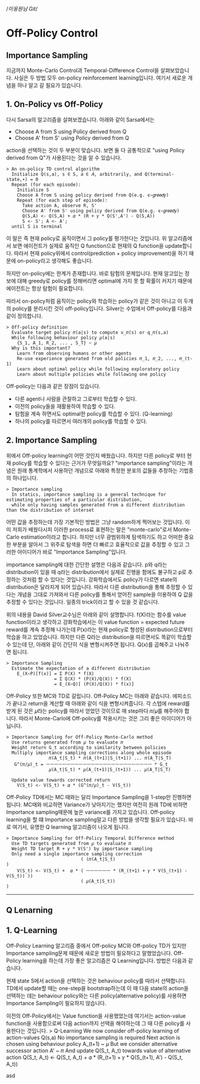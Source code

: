 /*이웅원님 Git*/

# Off-Policy Control

## Importance Sampling

  지금까지 Monte-Carlo Control과 Temporal-Difference Control을 살펴보았습니다. 사실은 두 방법 모두 on-policy reinforcement learning입니다. 여기서 새로운 개념을 하나 알고 갈 필요가 있습니다.

## 1. On-Policy vs Off-Policy

  다시 Sarsa의 알고리즘을 살펴보겠습니다. 아래와 같이 Sarsa에서는

  - Choose A  from S  using Policy derived from Q
  - Choose A' from S' using Policy derived from Q

  action을 선택하는 것이 두 부분이 맞습니다. 보면 둘 다 공통적으로 "using Policy derived from Q"가 사용된다는 것을 알 수 있습니다.

    > An on-policy TD control algorithm
      Initialize Q(s,a), s ∈ S, 𝑎 ∈ 𝐴, arbitrarily, and Q(terminal-state,∙) = 0
      Repeat (for each episode):
        Initialize S
        Choose A from S using policy derived from Q(e.g. ϵ−𝑔𝑟𝑒𝑒𝑑𝑦)
        Repeat (for each step of episode):
          Take action A, observe R, S'
          Choose A' from S' using policy derived from Q(e.g. ϵ−𝑔𝑟𝑒𝑒𝑑𝑦)
          Q(S,A) <- Q(S,A) + 𝛼 * (R + 𝛾 * Q(S',A') - Q(S,A))
          S <- S'; A <- A';
      until S is terminal

  이 말은 즉 현재 policy로 움직이면서 그 policy를 평가한다는 것입니다. 위 알고리즘에서 보면 에이전트가 실제로 움직인 Q function으로 현재의 Q function을 update합니다. 따라서 현재 policy위에서 control(prediction + policy improvement)을 하기 때문에 on-policy라고 생각해도 좋습니다.

  하지만 on-policy에는 한계가 존재합니다. 바로 탐험의 문제입니다. 현재 알고있는 정보에 대해 greedy로 policy를 정해버리면 optimal에 가지 못 할 확률이 커지기 때문에 에이전트는 항상 탐험이 필요합니다.

  따라서 on-policy처럼 움직이는 policy와 학습하는 policy가 같은 것이 아니고 이 두개의 policy를 분리시킨 것이 off-policy입니다. Silver는 수업에서 Off-policy를 다음과 같이 정의합니다.

    > Off-policy definition
      Evaluate target policy 𝜋(a|s) to compute v_𝜋(s) or q_𝜋(s,a)
      While following behaviour policy 𝜇(a|s)
        {S_1, A_1, R_2, ... , S_T} ~ 𝜇
      Why is this important?
        Learn from observing humans or other agents
        Re-use experience generated from old policies 𝜋_1, 𝜋_2, ..., 𝜋_(t-1)
        Learn about optimal policy while following exploratory policy
        Learn about multiple policies while following one policy

  Off-policy는 다음과 같은 장점이 있습니다.
  - 다른 agent나 사람을 관찰하고 그로부터 학습할 수 있다.
  - 이전의 policy들을 재활용하여 학습할 수 있다.
  - 탐험을 계속 하면서도 optimal한 policy를 학습할 수 있다. (Q-learning)
  - 하나의 policy를 따르면서 여러개의 policy를 학습할 수 있다.

## 2. Importance Sampling

  위에서 Off-policy learning이 어떤 것인지 배웠습니다. 하지만 다른 policy로 부터 현재 policy를 학습할 수 있다는 근거가 무엇일까요? "importance sampling"이라는 개념은 원래 통계학에서 사용하던 개념으로 아래와 특정한 분포의 값들을 추정하는 기법중의 하나입니다.

    > Importance sampling
      In statics, importance sampling is a general technique for estimating properties of a particular distribution,
      while only having samples generated from a different distribution than the distribution of interset

  어떤 값을 추정하는데 가장 기본적인 방법은 그냥 random하게 찍어보는 것입니다. 이미 저희가 배웠다시피 이러한 process료 표현하는 말은 "monte-carlo"로서 Monte-Carlo estimation이라고 합니다. 하지만 너무 광범위하게 탐색하기도 하고 어떠한 중요한 부분을 알아서 그 위주로 탐색을 하면 더 빠르고 효율적으로 값을 추정할 수 있고 그러한 아이디어가 바로 "Importance Sampling"입니다.

  importance sampling에 대한 간단한 설명은 다음과 같습니다. p와 q라는 distribution이 있을 때 q라는 distribution에서 실제로 진행을 함에도 불구하고 p로 추정하는 것처럼 할 수 있다는 것입니다. 강화학습에서도 policy가 다르면 state의 distribution은 달라지게 되어 있습니다. 따라서 다른 distribution을 통해 추정할 수 있다는 개념을 그대로 가져와서 다른 policy를 통해서 얻어진 sample을 이용하여 Q 값을 추정할 수 있다는 것입니다. 일종의 trick이라고 할 수 있을 것 같습니다.

  위의 내용을 David Silver교수님은 아래와 같이 설명합니다. f(X)라는 함수를 value function이라고 생각하고 강화학습에서는 이 value function = expected future reward를 계속 추정해 나가는데 P(x)라는 현재 policy로 형성된 distribution으로부터 학습을 하고 있었습니다. 하지만 다른 Q라는 distribution을 따르면서도 똑같이 학습할 수 있는데 단, 아래와 같이 간단히 식을 변형시켜주면 됩니다. Q(x)를 곱해주고 나눠주면 됩니다.

    > Importance Sampling
      Estimate the expectation of a different distribution
        E_(X~P)[f(x)] = Σ P(X) * f(X)
                      = Σ Q(X) * (P(X)/Q(X)) * f(X)
                      = E_(X~Q)[ (P(X)/Q(X)) * f(x)]

  Off-Policy 또한 MC와 TD로 갈립니다. Off-Policy MC는 아래와 같습니다. 에피소드가 끝나고 return을 계산할 때 아래와 같이 식을 변형시켜줍니다. 각 스텝에 reward를 받게 된 것은 𝜇라는 policy를 따라서 얻었던 것이므로 매 step마다 𝜋/𝜇를 해주어야 합니다. 따라서 Monte-Carlo에 Off-policy를 적용시키는 것은 그리 좋은 아이디어가 아닙니다.

    > Importance Sampling for Off-Policy Monte-Carlo method
      Use returns generated from 𝜇 to evaluate 𝜋
      Weight return G_t according to similarity between policies
      Multiply importance sampling corrections along whole episode
                    𝜋(A_t|S_t) * 𝜋(A_(t+1)|S_(t+1)) ... 𝜋(A_T|S_T)
       G^(𝜋/𝜇)_t = ㅡㅡㅡㅡㅡㅡㅡㅡㅡㅡㅡㅡㅡㅡㅡㅡㅡㅡㅡㅡㅡㅡㅡㅡㅡㅡ * G_t
                    𝜇(A_t|S_t) * 𝜇(A_(t+1)|S_(t+1)) ... 𝜇(A_T|S_T)

      Update value towards corrected return
        V(S_t) <- V(S_t) + 𝛼 * (G^(𝜋/𝜇)_t - V(S_t))

  Off-Policy TD에서는 MC 때와는 달리 Importance Sampling을 1-step만 진행하면 됩니다.
  MC때와 비교하면 Variance가 낮아지기는 했지만 여전히 원래 TD에 비하면 Importance sampling때문에 높은 variance를 가지고 있습니다. Off-policy learning을 할 떄 Importance sampling말고 다른 방법을 생각할 필요가 있습니다. 바로 여기서, 유명한 Q learning 알고리즘이 나오게 됩니다.

    > Importance Sampling for Off-Policy Temporal Difference method
      Use TD targets generated from 𝜇 to evaluate 𝜋
      Weight TD target R + 𝛾 * V(S') by importance sampling
      Only need a single importance sampling correction
                                ( (𝜋(A_t|S_t)                                       )
        V(S_t) <- V(S_t) +  𝛼 * ( ㅡㅡㅡㅡㅡㅡ * (R_(t+1) + 𝛾 * V(S_(t+1) - V(S_t)) ))
                                ( 𝜇(A_t|S_t))                                       )

***

## Q Lenarning

## 1. Q-Learning

  Off-Policy Learning 알고리즘 중에서 Off-policy MC와 Off-policy TD가 있지만 Importance sampling문제 때문에 새로운 방법이 필요하다고 말했었습니다. Off-Policy learning을 하는데 가장 좋은 알고리즘은 Q Learning입니다. 방법은 다음과 같습니다.

  현재 state S에서 action을 선택하는 것은 behaviour policy를 따라서 선택합니다. TD에서 update할 때는 one-step을 bootstrap하는데 이 때 다음 state의 action을 선택하는 데는 behaviour policy와는 다른 policy(alternative policy)를 사용하면 Importance Sampling이 필요하지 않습니다.

  이전의 Off-Policy에서는 Value function을 사용했었는데 여기서는 action-value function을 사용함으로써 다음 action까지 선택을 해야하는데 그 때 다른 policy를 사용한다는 것입니다.
    > Q-Learning
      We now consider off-policy learning of action-values Q(s,a)
      No importance sampling is required
      Next action is chosen using behaviour policy A_(t+1) ~ 𝜇
      But we consider alternative successor action A' ~ 𝜋
      And update Q(S_t, A_t) towards value of alternative action
        Q(S_t, A_t) <- Q(S_t, A_t) + 𝛼 * (R_(t+1) + 𝛾 * Q(S_(t+1), A') - Q(S_t, A_t))
















  asd
